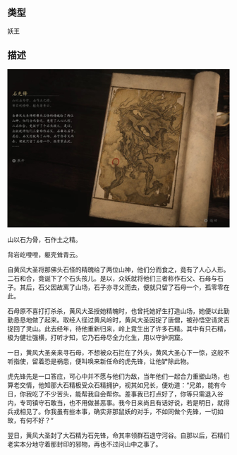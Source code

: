 
## 类型

妖王

## 描述

![石先锋](../../images/妖王/石先锋.jpg)

山以石为骨，石作土之精。

背岩屹噔噔，躯壳耸青云。

自黄风大圣将那佛头石怪的精魄给了两位山神，他们分而食之，竟有了人心人形。二石和合，竟诞下了个石头孩儿。是以，众妖就将他们三者称作石父、石母与石子。其后，石父因故离了山场，石子亦寻父而去，便就只留了石母一个，孤零零在此。

石母原不喜打打杀杀，黄风大圣授她精魄时，也曾托她好生打造山场，她便以此勤勤恳恳地做了起来。取经人径过黄风岭时，黄风大圣因捉了唐僧，被孙悟空请灵吉捉回了灵山。此去经年，待他重新归来，岭上竟生出了许多石精。其中有只石精，极为健壮强横，打听才知，它乃石母尽全力化生，用以守护洞窟。

一日，黄风大圣亲来寻石母，不想被众石拦在了外头，黄风大圣心下一惊，这般不听指使，留着恐是祸患，便叫唤来新任命的虎先锋，让他铲除此物。

虎先锋先是一口答应，可心中并不愿与他们为敌，当年他们一起合力重塑山场，也算老交情，他知那大石精极受众石精拥护，视其如兄长，便劝道：“兄弟，能有今日，你我吃了不少苦头，能帮我自会帮你。差事我已打点好了，你等只需退入谷内，专司镇守石敢当，也不用做甚恶事。我今日来尚且有话好说，若是明日，就得兵戎相见了。你我虽有些本事，确实非那鼠妖的对手，不如同做个先锋，一切如故，有何不好？“

翌日，黄风大圣封了大石精为石先锋，命其率领群石退守河谷。自那以后，石精们老实本分地守着那封印的邪物，再也不过问山中之事了。


    